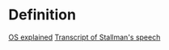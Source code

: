 # Definition

[OS explained](https://www.howtogeek.com/129967/htg-explains-what-is-open-source-software-and-why-you-should-care/)
[Transcript of Stallman's speech](https://www.gnu.org/philosophy/rms-nyu-2001-transcript.txt)

